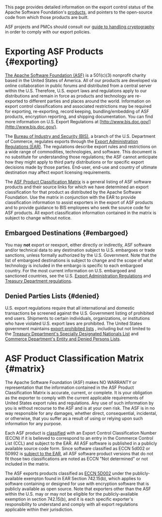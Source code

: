 This page provides detailed information on the export control status of the
Apache Software Foundation's [products](#matrix), and pointers to
the open-source code from which those products are built.

ASF projects and PMCs should consult our [guide to handling
cryptography](/dev/crypto.html) in order to comply with our export
policies.

# Exporting ASF Products  {#exporting}

[The Apache Software Foundation (ASF)](/foundation/)
is a 501(c)(3) nonprofit charity based in the United States of America. All
of our products are developed via online collaboration in public forums and
distributed from a central server within the U.S. Therefore, U.S. export
laws and regulations apply to our distributions and remain in force as
products and technology are re-exported to different parties and places
around the world. Information on export control classifications and
associated restrictions may be required for exporting, re-exporting, record
keeping, bundling/embedding of ASF products, encryption reporting, and
shipping documentation. You can find more information on U.S. Export Regulations at [http://www.bis.doc.gov/](http://www.bis.doc.gov/).

The [Bureau of Industry and Security (BIS)](http://bxa.doc.gov/), a branch
of the U.S. Department of Commerce, regulates exports through the [Export
Administration Regulations
(EAR)](http://www.access.gpo.gov/bis/ear/ear_data.html). The regulations
describe export rules and restrictions on a wide range of commodities,
technologies, and software. This document is no substitute for
understanding those regulations; the ASF cannot anticipate how they might
apply to third party distributions or for specific export decisions made by
those parties. End-user, end-use and country of ultimate destination may
affect export licensing requirements.

The [ASF Product Classification Matrix](#matrix) is a general listing of
ASF software products and their source links for which we have determined
an export classification for that product as distributed by the Apache
Software Foundation. Use the matrix in conjunction with the EAR
to provide classification information to assist exporters in the
export of ASF products and to provide guidance to BIS employees who seek
the source code for ASF products. All export classification information
contained in the matrix is subject to change without notice.

## Embargoed Destinations  {#embargoed}

You may **not** export or reexport, either directly or indirectly, ASF software and/or technical data to any destination subject to U.S. embargoes or
trade sanctions, unless formally authorized by the U.S. Government. Note
that the list of embargoed destinations is subject to change and the scope of
what technology is included in the embargo is specific to each embargoed
country. For the most current information on U.S. embargoed and sanctioned
countries, see the U.S. [Export Administration
Regulations](http://www.access.gpo.gov/bis/index.html) and [Treasury
Department regulations](http://www.treas.gov/offices/enforcement/ofac/).

## Denied Parties Lists  {#denied}

U.S. export regulations require that all international and domestic
transactions be screened against the U.S. Government listing of prohibited
end users. Shipments to certain individuals, organizations, or institutions
who have violated U.S. export laws are prohibited. The United States
government maintains [export prohibited
lists](http://www.bis.doc.gov/ComplianceAndEnforcement/ListsToCheck.htm) ,
including but not limited to the [Treasury Department's Specially
Designated Nationals
List](http://www.treas.gov/offices/eotffc/ofac/sdn/index.html) and
[Commerce Department's Entity and Denied Persons
Lists](http://bxa.doc.gov/dpl/Default.shtm).

# ASF Product Classification Matrix  {#matrix}

The Apache Software Foundation (ASF) makes NO WARRANTY or representation
that the information contained in the ASF Product Classification Matrix is
accurate, current, or complete. It is your obligation as the exporter to
comply with the current applicable requirements of United States export
rules and regulations. Any use of such information by you is without
recourse to the ASF and is at your own risk. The ASF is in no way
responsible for any damages, whether direct, consequential, incidental, or
otherwise, that you suffer as a result of using or relying upon such
information for any purpose.

Each ASF product is
[classified](http://www.bis.doc.gov/licensing/exportingbasics.htm) with an
Export Control Classification Number (ECCN) if it is believed to correspond
to an entry in the Commerce Control List (CCL) and subject to the EAR. All
ASF software is published in a publicly available source code form. Since
software classified as ECCN 5d002 or 5D992 is [subject to the 
EAR](http://www.access.gpo.gov/bis/ear/txt/734.txt), all ASF
software product versions that do not fit those two classifications are
noted as ECCN "Not determined" or not included in the matrix.

The ASF exports products classified as [ECCN
5D002](http://www.access.gpo.gov/bis/ear/txt/ccl5-pt2.txt) under the publicly-available exempton found in EAR Section 742.15(b),
which applies to software containing or designed for use with encryption software 
that is publicly available as open source. Note that exporters other than the
ASF within the U.S. may or may not be eligible for the publicly-available exemption 
in section 742.15(b), and it is each specific exporter's responsibility to understand 
and comply with all export regulations applicable within their jurisdiction.
